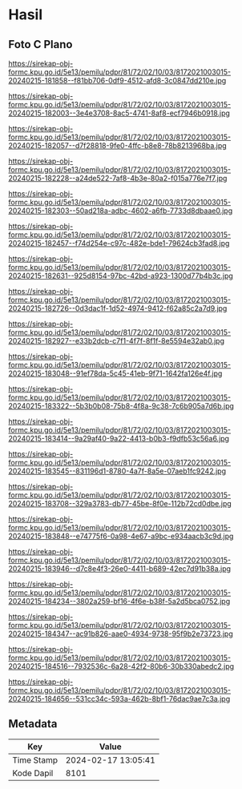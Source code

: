 # Hasil

## Foto C Plano

https://sirekap-obj-formc.kpu.go.id/5e13/pemilu/pdpr/81/72/02/10/03/8172021003015-20240215-181858--f81bb706-0df9-4512-afd8-3c0847dd210e.jpg

https://sirekap-obj-formc.kpu.go.id/5e13/pemilu/pdpr/81/72/02/10/03/8172021003015-20240215-182003--3e4e3708-8ac5-4741-8af8-ecf7946b0918.jpg

https://sirekap-obj-formc.kpu.go.id/5e13/pemilu/pdpr/81/72/02/10/03/8172021003015-20240215-182057--d7f28818-9fe0-4ffc-b8e8-78b8213968ba.jpg

https://sirekap-obj-formc.kpu.go.id/5e13/pemilu/pdpr/81/72/02/10/03/8172021003015-20240215-182228--a24de522-7af8-4b3e-80a2-f015a776e7f7.jpg

https://sirekap-obj-formc.kpu.go.id/5e13/pemilu/pdpr/81/72/02/10/03/8172021003015-20240215-182303--50ad218a-adbc-4602-a6fb-7733d8dbaae0.jpg

https://sirekap-obj-formc.kpu.go.id/5e13/pemilu/pdpr/81/72/02/10/03/8172021003015-20240215-182457--f74d254e-c97c-482e-bde1-79624cb3fad8.jpg

https://sirekap-obj-formc.kpu.go.id/5e13/pemilu/pdpr/81/72/02/10/03/8172021003015-20240215-182631--925d8154-97bc-42bd-a923-1300d77b4b3c.jpg

https://sirekap-obj-formc.kpu.go.id/5e13/pemilu/pdpr/81/72/02/10/03/8172021003015-20240215-182726--0d3dac1f-1d52-4974-9412-f62a85c2a7d9.jpg

https://sirekap-obj-formc.kpu.go.id/5e13/pemilu/pdpr/81/72/02/10/03/8172021003015-20240215-182927--e33b2dcb-c7f1-4f7f-8f1f-8e5594e32ab0.jpg

https://sirekap-obj-formc.kpu.go.id/5e13/pemilu/pdpr/81/72/02/10/03/8172021003015-20240215-183048--91ef78da-5c45-41eb-9f71-1642fa126e4f.jpg

https://sirekap-obj-formc.kpu.go.id/5e13/pemilu/pdpr/81/72/02/10/03/8172021003015-20240215-183322--5b3b0b08-75b8-4f8a-9c38-7c6b905a7d6b.jpg

https://sirekap-obj-formc.kpu.go.id/5e13/pemilu/pdpr/81/72/02/10/03/8172021003015-20240215-183414--9a29af40-9a22-4413-b0b3-f9dfb53c56a6.jpg

https://sirekap-obj-formc.kpu.go.id/5e13/pemilu/pdpr/81/72/02/10/03/8172021003015-20240215-183545--831196d1-8780-4a7f-8a5e-07aeb1fc9242.jpg

https://sirekap-obj-formc.kpu.go.id/5e13/pemilu/pdpr/81/72/02/10/03/8172021003015-20240215-183708--329a3783-db77-45be-8f0e-112b72cd0dbe.jpg

https://sirekap-obj-formc.kpu.go.id/5e13/pemilu/pdpr/81/72/02/10/03/8172021003015-20240215-183848--e74775f6-0a98-4e67-a9bc-e934aacb3c9d.jpg

https://sirekap-obj-formc.kpu.go.id/5e13/pemilu/pdpr/81/72/02/10/03/8172021003015-20240215-183946--d7c8e4f3-26e0-4411-b689-42ec7d91b38a.jpg

https://sirekap-obj-formc.kpu.go.id/5e13/pemilu/pdpr/81/72/02/10/03/8172021003015-20240215-184234--3802a259-bf16-4f6e-b38f-5a2d5bca0752.jpg

https://sirekap-obj-formc.kpu.go.id/5e13/pemilu/pdpr/81/72/02/10/03/8172021003015-20240215-184347--ac91b826-aae0-4934-9738-95f9b2e73723.jpg

https://sirekap-obj-formc.kpu.go.id/5e13/pemilu/pdpr/81/72/02/10/03/8172021003015-20240215-184516--7932536c-6a28-42f2-80b6-30b330abedc2.jpg

https://sirekap-obj-formc.kpu.go.id/5e13/pemilu/pdpr/81/72/02/10/03/8172021003015-20240215-184656--531cc34c-593a-462b-8bf1-76dac9ae7c3a.jpg


## Metadata

| Key        | Value               |
| ---------- | ------------------- |
| Time Stamp | 2024-02-17 13:05:41 |
| Kode Dapil | 8101                |



